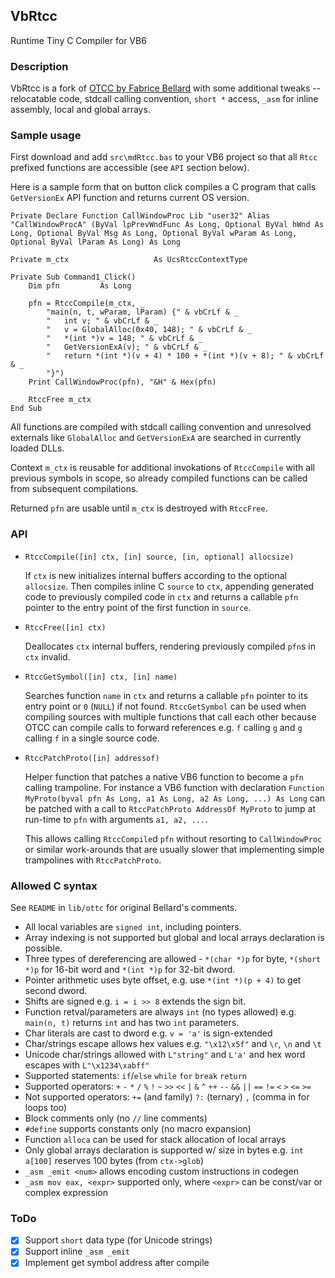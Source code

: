 ## VbRtcc
Runtime Tiny C Compiler for VB6

### Description

VbRtcc is a fork of [OTCC by Fabrice Bellard](https://bellard.org/otcc/) with some additional tweaks -- relocatable code, stdcall calling convention, `short *` access, `_asm` for inline assembly, local and global arrays.

### Sample usage

First download and add `src\mdRtcc.bas` to your VB6 project so that all `Rtcc` prefixed functions are accessible (see `API` section below).

Here is a sample form that on button click compiles a C program that calls `GetVersionEx` API function and returns current OS version.

```
Private Declare Function CallWindowProc Lib "user32" Alias "CallWindowProcA" (ByVal lpPrevWndFunc As Long, Optional ByVal hWnd As Long, Optional ByVal Msg As Long, Optional ByVal wParam As Long, Optional ByVal lParam As Long) As Long

Private m_ctx                   As UcsRtccContextType

Private Sub Command1_Click()
    Dim pfn         As Long
    
    pfn = RtccCompile(m_ctx, _
        "main(n, t, wParam, lParam) {" & vbCrLf & _
        "   int v; " & vbCrLf & _
        "   v = GlobalAlloc(0x40, 148); " & vbCrLf & _
        "   *(int *)v = 148; " & vbCrLf & _
        "   GetVersionExA(v); " & vbCrLf & _
        "   return *(int *)(v + 4) * 100 + *(int *)(v + 8); " & vbCrLf & _
        "}")
    Print CallWindowProc(pfn), "&H" & Hex(pfn)
    
    RtccFree m_ctx
End Sub
```
All functions are compiled with stdcall calling convention and unresolved externals like `GlobalAlloc` and `GetVersionExA` are searched in currently loaded DLLs.

Context `m_ctx` is reusable for additional invokations of `RtccCompile` with all previous symbols in scope, so already compiled functions can be called from subsequent compilations.

Returned `pfn` are usable until `m_ctx` is destroyed with `RtccFree`.

### API

 - `RtccCompile([in] ctx, [in] source, [in, optional] allocsize)`

   If `ctx` is new initializes internal buffers according to the optional `allocsize`. Then compiles inline C `source` to `ctx`, appending generated code to previously compiled code in `ctx` and returns a callable `pfn` pointer to the entry point of the first function in `source`.
   
 - `RtccFree([in] ctx)`
 
   Deallocates `ctx` internal buffers, rendering previously compiled `pfn`s in `ctx` invalid.
   
 - `RtccGetSymbol([in] ctx, [in] name)`
 
   Searches function `name` in `ctx` and returns a callable `pfn` pointer to its entry point or `0` (`NULL`) if not found. `RtccGetSymbol` can be used when compiling sources with multiple functions that call each other because OTCC can compile calls to forward references e.g. `f` calling `g` and `g` calling `f` in a single source code. 
   
 - `RtccPatchProto([in] addressof)`
 
   Helper function that patches a native VB6 function to become a `pfn` calling trampoline. For instance a VB6 function with declaration `Function MyProto(byval pfn As Long, a1 As Long, a2 As Long, ...) As Long` can be patched with a call to `RtccPatchProto AddressOf MyProto` to jump at run-time to `pfn` with arguments `a1, a2, ...`.
   
   This allows calling `RtccCompile`d `pfn` without resorting to `CallWindowProc` or similar work-arounds that are usually slower that implementing simple trampolines with `RtccPatchProto`.

### Allowed C syntax

See `README` in `lib/ottc` for original Bellard's comments.

 - All local variables are `signed int`, including pointers.
 - Array indexing is not supported but global and local arrays declaration is possible.
 - Three types of dereferencing are allowed - `*(char *)p` for byte, `*(short *)p` for 16-bit word and `*(int *)p` for 32-bit dword.
 - Pointer arithmetic uses byte offset, e.g. use `*(int *)(p + 4)` to get second dword.
 - Shifts are signed e.g. `i = i >> 8` extends the sign bit.
 - Function retval/parameters are always `int` (no types allowed) e.g. `main(n, t)` returns `int` and has two `int` parameters.
 - Char literals are cast to dword e.g. `v = 'a'` is sign-extended
 - Char/strings escape allows hex values e.g. `"\x12\x5f"` and `\r`, `\n` and `\t`
 - Unicode char/strings allowed with `L"string"` and `L'a'` and hex word escapes with `L"\x1234\xabff"`
 - Supported statements: `if`/`else` `while` `for` `break` `return`
 - Supported operators: `+` `-` `*` `/` `%` `!` `~` `>>` `<<` `|` `&` `^` `++` `--` `&&` `||` `==` `!=` `<` `>` `<=` `>=`
 - Not supported operators: `+=` (and family) `?:` (ternary) `,` (comma in for loops too)
 - Block comments only (no `//` line comments)
 - `#define` supports constants only (no macro expansion)
 - Function `alloca` can be used for stack allocation of local arrays
 - Only global arrays declaration is supported w/ size in bytes e.g. `int a[100]` reserves 100 bytes (from `ctx->glob`)
 - `_asm _emit <num>` allows encoding custom instructions in codegen
 - `_asm mov eax, <expr>` supported only, where `<expr>` can be const/var or complex expression
 
### ToDo

 - [x] Support `short` data type (for Unicode strings)
 - [x] Support inline `_asm _emit`
 - [x] Implement get symbol address after compile
